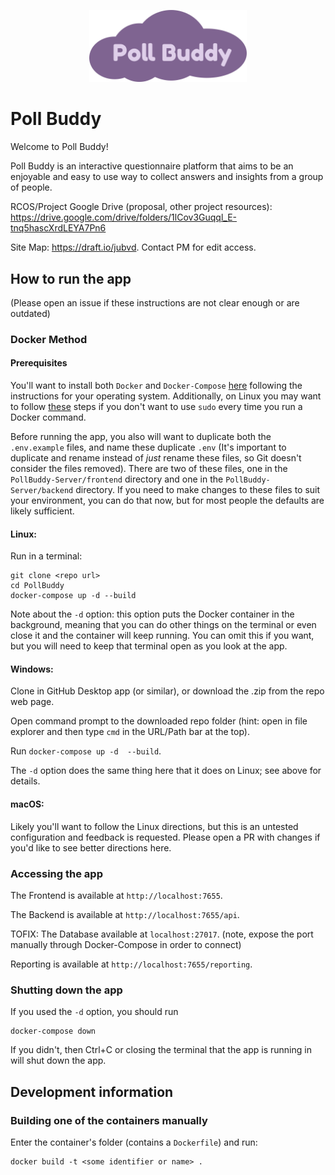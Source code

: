 <p align="center">
  <img src="https://github.com/PollBuddy/Resources/raw/main/Branding/Poll%20Buddy%20Logo.png" width="50%" title="Poll Buddy Logo">
</p>

# Poll Buddy
Welcome to Poll Buddy!

Poll Buddy is an interactive questionnaire platform that aims to be an enjoyable and easy to use way to collect answers and insights from a group of people.

RCOS/Project Google Drive (proposal, other project resources): https://drive.google.com/drive/folders/1lCov3Guqql_E-tnq5hascXrdLEYA7Pn6

Site Map: https://draft.io/jubvd. Contact PM for edit access.

## How to run the app

(Please open an issue if these instructions are not clear enough or are outdated)

### Docker Method

#### Prerequisites

You'll want to install both `Docker` and `Docker-Compose` [here](https://docs.docker.com/get-docker/) following the instructions for your operating system. Additionally, on Linux you may want to follow [these](https://docs.docker.com/engine/install/linux-postinstall/) steps if you don't want to use `sudo` every time you run a Docker command.

Before running the app, you also will want to duplicate both the `.env.example` files, and name these duplicate `.env` (It's important to duplicate and rename instead of *just* rename these files, so Git doesn't consider the files removed). There are two of these files, one in the `PollBuddy-Server/frontend` directory and one in the `PollBuddy-Server/backend` directory. If you need to make changes to these files to suit your environment, you can do that now, but for most people the defaults are likely sufficient.

#### Linux:
Run in a terminal:
```
git clone <repo url>
cd PollBuddy
docker-compose up -d --build
```

Note about the `-d` option: this option puts the Docker container in the background, meaning that you can do other things on the terminal or even close it and the container will keep running. You can omit this if you want, but you will need to keep that terminal open as you look at the app.

#### Windows:
Clone in GitHub Desktop app (or similar), or download the .zip from the repo web page.

Open command prompt to the downloaded repo folder (hint: open in file explorer and then type `cmd` in the URL/Path bar at the top).

Run `docker-compose up -d  --build`.

The `-d` option does the same thing here that it does on Linux; see above for details.

#### macOS:
Likely you'll want to follow the Linux directions, but this is an untested configuration and feedback is requested. Please open a PR with changes if you'd like to see better directions here.


### Accessing the app
The Frontend is available at `http://localhost:7655`.

The Backend is available at `http://localhost:7655/api`.

TOFIX: The Database available at `localhost:27017`. (note, expose the port manually through Docker-Compose in order to connect)

Reporting is available at `http://localhost:7655/reporting`.

### Shutting down the app
If you used the `-d` option, you should run
```
docker-compose down
```

If you didn't, then Ctrl+C or closing the terminal that the app is running in will shut down the app.

## Development information

### Building one of the containers manually
Enter the container's folder (contains a `Dockerfile`) and run:
```
docker build -t <some identifier or name> .
```
